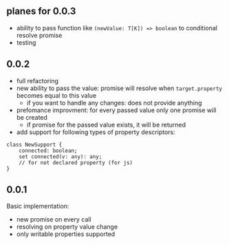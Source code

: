 ## planes for 0.0.3
* ability to pass function like `(newValue: T[K]) => boolean` to conditional resolve promise
* testing

## 0.0.2
* full refactoring
* new ability to pass the value: promise will resolve when `target.property` becomes equal to this value
    * if you want to handle any changes: does not provide anything
* prefomance improvment: for every passed value only one promise will be created
    * if promise for the passed value exists, it will be returned
* add support for following types of property descriptors:
```
class NewSupport {
    connected: boolean;
    set connected(v: any): any;
    // for not declared property (for js)
}
```

## 0.0.1
Basic implementation:
* new promise on every call
* resolving on property value change
* only writable properties supported
